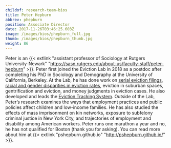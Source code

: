 ```yaml
---
childof: research-team-bios
title: Peter Hepburn
abbrev: phepburn
position: Associate Director
date: 2017-11-26T03:46:25.603Z
image: /images/bios/phepburn_full.jpg
thumb: /images/bios/phepburn_thumb.jpg
weight: 86
---
```

Peter is an {{< extlink "assistant professor of Sociology at Rutgers University-Newark" "https://sasn.rutgers.edu/about-us/faculty-staff/peter-hepburn" >}}. Peter first joined the Eviction Lab in 2018 as a postdoc after completing his PhD in Sociology and Demography at the University of California, Berkeley. At the Lab, he has done work on [serial eviction filings](https://evictionlab.org/serial-eviction-filings/), [racial and gender disparities in eviction rates](https://evictionlab.org/demographics-of-eviction/), eviction in suburban spaces, gentrification and eviction, and money judgments in eviction cases. He also developed and leads the [Eviction Tracking System](https://evictionlab.org/eviction-tracking/). Outside of the Lab, Peter’s research examines the ways that employment practices and public policies affect children and low-income families. He has also studied the effects of mass imprisonment on kin networks, exposure to subfelony criminal justice in New York City, and trajectories of employment and disability among American workers. Peter runs one marathon a year and no, he has not qualified for Boston (thank you for asking). You can read more about him at {{< extlink "pshepburn.github.io" "http://pshepburn.github.io/" >}}. 